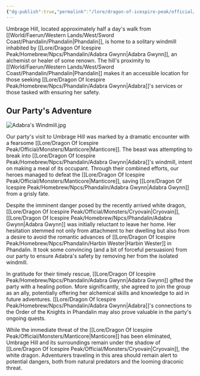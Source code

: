 ```yaml
---
{"dg-publish":true,"permalink":"/lore/dragon-of-icespire-peak/official/quests/umbrage-hill/"}
---
```


Umbrage Hill, located approximately half a day's walk from [[World/Faerun/Western Lands/West/Sword Coast/Phandalin/Phandalin\|Phandalin]], is home to a solitary windmill inhabited by [[Lore/Dragon Of Icespire Peak/Homebrew/Npcs/Phandalin/Adabra Gwynn\|Adabra Gwynn]], an alchemist or healer of some renown. The hill's proximity to [[World/Faerun/Western Lands/West/Sword Coast/Phandalin/Phandalin\|Phandalin]] makes it an accessible location for those seeking [[Lore/Dragon Of Icespire Peak/Homebrew/Npcs/Phandalin/Adabra Gwynn\|Adabra]]'s services or those tasked with ensuring her safety.

## Our Party's Adventure

![Adabra's Windmill.jpg](/img/user/Images/Locations/Adabra's%20Windmill.jpg)

Our party's visit to Umbrage Hill was marked by a dramatic encounter with a fearsome [[Lore/Dragon Of Icespire Peak/Official/Monsters/Manticore\|Manticore]]. The beast was attempting to break into [[Lore/Dragon Of Icespire Peak/Homebrew/Npcs/Phandalin/Adabra Gwynn\|Adabra]]'s windmill, intent on making a meal of its occupant. Through their combined efforts, our heroes managed to defeat the [[Lore/Dragon Of Icespire Peak/Official/Monsters/Manticore\|Manticore]], saving [[Lore/Dragon Of Icespire Peak/Homebrew/Npcs/Phandalin/Adabra Gwynn\|Adabra Gwynn]] from a grisly fate.

Despite the imminent danger posed by the recently arrived white dragon, [[Lore/Dragon Of Icespire Peak/Official/Monsters/Cryovain\|Cryovain]], [[Lore/Dragon Of Icespire Peak/Homebrew/Npcs/Phandalin/Adabra Gwynn\|Adabra Gwynn]] was initially reluctant to leave her home. Her hesitation stemmed not only from attachment to her dwelling but also from a desire to avoid the romantic advances of [[Lore/Dragon Of Icespire Peak/Homebrew/Npcs/Phandalin/Harbin Wester\|Harbin Wester]] in Phandalin. It took some convincing (and a bit of forceful persuasion) from our party to ensure Adabra's safety by removing her from the isolated windmill.

In gratitude for their timely rescue, [[Lore/Dragon Of Icespire Peak/Homebrew/Npcs/Phandalin/Adabra Gwynn\|Adabra Gwynn]] gifted the party with a healing potion. More significantly, she agreed to join the group as an ally, potentially offering her alchemical skills and knowledge to aid in future adventures. [[Lore/Dragon Of Icespire Peak/Homebrew/Npcs/Phandalin/Adabra Gwynn\|Adabra]]'s connections to the Order of the Knights in Phandalin may also prove valuable in the party's ongoing quests.

While the immediate threat of the [[Lore/Dragon Of Icespire Peak/Official/Monsters/Manticore\|Manticore]] has been eliminated, Umbrage Hill and its surroundings remain under the shadow of [[Lore/Dragon Of Icespire Peak/Official/Monsters/Cryovain\|Cryovain]], the white dragon. Adventurers traveling in this area should remain alert to potential dangers, both from natural predators and the looming draconic threat.